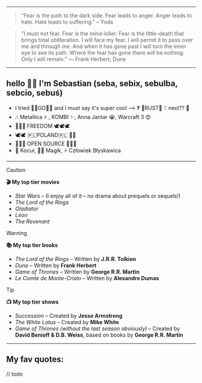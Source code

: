 
---

> "Fear is the path to the dark side. Fear leads to anger. Anger leads to hate. Hate leads to suffering." – Yoda

> "I must not fear. Fear is the mind-killer. Fear is the little-death that brings total obliteration. I will face my fear. I will permit it to pass over me and through me. And when it has gone past I will turn the inner eye to see its path. Where the fear has gone there will be nothing. Only I will remain." ― Frank Herbert, Dune 
---

## hello 🙋‍♂️ I'm Sebastian (seba, sebix, sebulba, sebcio, sebuś)


 - I tried 🏃‍♀️GO🏃‍♀️ and I must say it's super cool --> ❓  🦀RUST🙏  ❔ next?? 🤔
 - 🎶 Metallica ⚡ , KOMBI ✨, Anna Jantar 😭, Warcraft 3 😍
 -  🦅🦅🦅 FREEDOM 🕊🕊🕊
 - 🕊🕊 🇵🇱POLAND🇵🇱  🦅🦅
 - 🤘🤘🤘 OPEN SOURCE 🤘🤘🤘
 - 🐅 Kocur, 🧙‍♂️ Magik, ⚡ Człowiek Błyskawica


---

> [!CAUTION]
> **🎬 My top tier movies**
>
> + *Star Wars* – (I enjoy all of it – no drama about prequels or sequels!)
> + *The Lord of the Rings* 
> + *Gladiator* 
> + *Léon*
> + *The Revenant* 

> [!WARNING]
> **📚 My top tier books**
>
> + *The Lord of the Rings* – Written by **J.R.R. Tolkien**
> + *Dune* – Written by **Frank Herbert**
> + *Game of Thrones* – Written by **George R.R. Martin**
> + *Le Comte de Monte-Cristo* – Written by **Alexandre Dumas**

> [!TIP]
> **📺 My top tier shows**
> 
> + *Succession* – Created by **Jesse Armstrong**
> + *The White Lotus* – Created by **Mike White**
> + *Game of Thrones (without the last season obviously)* – Created by **David Benioff & D.B. Weiss**, based on books by **George R.R. Martin**

---

## My fav quotes:
// todo
